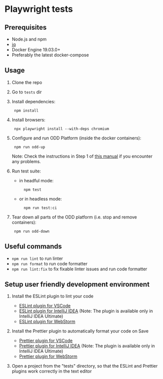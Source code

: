 # Playwright tests

## Prerequisites

- Node.js and npm
- [jq](https://github.com/stedolan/jq/wiki/Installation)
- Docker Engine 19.03.0+
- Preferably the latest docker-compose

## Usage

1. Clone the repo

1. Go to `tests` dir

1. Install dependencies:

        npm install

1. Install browsers:

        npx playwright install --with-deps chromium

1. Configure and run ODD Platform (inside the docker containers):

        npm run odd-up

    Note: Check the instructions in Step 1 of [this manual](../docker/README.md) if you encounter any problems.

1. Run test suite:

    - in headful mode:

            npm test

    - or in headless mode:

            npm run test:ci

1. Tear down all parts of the ODD platform (i.e. stop and remove containers):

        npm run odd-down

## Useful commands

- `npm run lint` to run linter
- `npm run format` to run code formatter
- `npm run lint:fix` to fix fixable linter issues and run code formatter

## Setup user friendly development environment

1. Install the ESLint plugin to lint your code
    - [ESLint plugin for VSCode](https://marketplace.visualstudio.com/items?itemName=dbaeumer.vscode-eslint)
    - [ESLint plugin for IntelliJ IDEA](https://www.jetbrains.com/help/idea/eslint.html) (Note: The plugin is available only in IntelliJ IDEA Ultimate)
    - [ESLint plugin for WebStorm](https://www.jetbrains.com/help/webstorm/eslint.html)


1. Install the Prettier plugin to automatically format your code on Save
    - [Prettier plugin for VSCode](https://marketplace.visualstudio.com/items?itemName=esbenp.prettier-vscode)
    - [Prettier plugin for IntelliJ IDEA](https://www.jetbrains.com/help/idea/prettier.html) (Note: The plugin is available only in IntelliJ IDEA Ultimate)
    - [Prettier plugin for WebStorm](https://www.jetbrains.com/help/webstorm/prettier.html)

1. Open a project from the "tests" directory, so that the ESLint and Prettier plugins work correctly in the text editor
